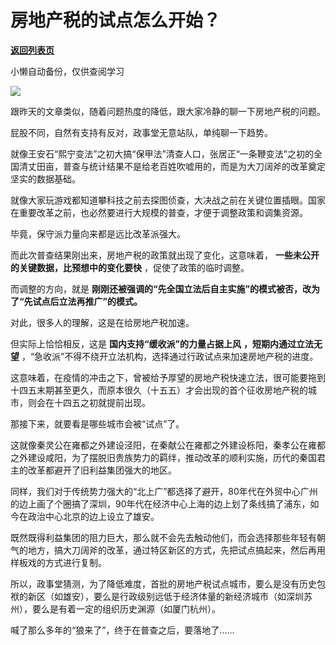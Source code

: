 # 房地产税的试点怎么开始？

[**返回列表页**](/gzh/政事堂2019)

小懒自动备份，仅供查阅学习

![](https://mmbiz.qpic.cn/mmbiz_jpg/rxhS23yu8cPheVO59VccdMCwBnOSYhzyWCUvWB7jyRCHLy71DeExpnrgc6ZNDNockA8qXZlCqoZP5sKhppgSxA/640?wx_fmt=jpeg)

  

跟昨天的文章类似，随着问题热度的降低，跟大家冷静的聊一下房地产税的问题。

  

屁股不同，自然有支持有反对，政事堂无意站队，单纯聊一下趋势。  

  

就像王安石“熙宁变法”之初大搞“保甲法”清查人口，张居正“一条鞭变法”之初的全国清丈田亩，普查与统计结果不是给老百姓吹嘘用的，而是为大刀阔斧的改革奠定坚实的数据基础。

  

就像大家玩游戏都知道攀科技之前去探图侦查，大决战之前在关键位置插眼。国家在重要改革之前，也必然要进行大规模的普查，才便于调整政策和调集资源。

  

毕竟，保守派力量向来都是远比改革派强大。

  

而此次普查结果刚出来，房地产税的政策就出现了变化，这意味着， **一些未公开的关键数据，比预想中的变化要快** ，促使了政策的临时调整。

  

而调整的方向，就是 **刚刚还被强调的“先全国立法后自主实施”的模式被否，改为了“先试点后立法再推广”的模式。**  

  

对此，很多人的理解，这是在给房地产税加速。

  

但实际上恰恰相反，这是 **国内支持“缓收派”的力量占据上风** **，短期内通过立法无望**
，“急收派”不得不绕开立法机构，选择通过行政试点来加速房地产税的进度。  

  

这意味着，在疫情的冲击之下，曾被给予厚望的房地产税快速立法，很可能要拖到十四五末期甚至更久，而原本很久（十五五）才会出现的首个征收房地产税的城市，则会在十四五之初就提前出现。

  

那接下来，就要看是哪些城市会被“试点”了。

  

这就像秦灵公在雍都之外建设泾阳，在秦献公在雍都之外建设栎阳，秦孝公在雍都之外建设咸阳，为了摆脱旧贵族势力的羁绊，推动改革的顺利实施，历代的秦国君主的改革都避开了旧利益集团强大的地区。  

  

同样，我们对于传统势力强大的“北上广”都选择了避开，80年代在外贸中心广州的边上画了个圈搞了深圳，90年代在经济中心上海的边上划了条线搞了浦东，如今在政治中心北京的边上设立了雄安。

  

既然既得利益集团的阻力巨大，那么就不会先去触动他们，而会选择那些年轻有朝气的地方，搞大刀阔斧的改革，通过特区新区的方式，先把试点搞起来，然后再用样板戏的方式进行复制。

  

所以，政事堂猜测，为了降低难度，首批的房地产税试点城市，要么是没有历史包袱的新区（如雄安），要么是行政级别远低于经济体量的新经济城市（如深圳苏州），要么是有着一定的组织历史渊源（如厦门杭州）。

  

喊了那么多年的“狼来了”，终于在普查之后，要落地了......  

  


